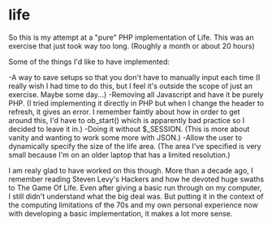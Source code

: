 # life
So this is my attempt at a "pure" PHP implementation of Life. This was an exercise that just took way too long. (Roughly a month or about 20 hours)

Some of the things I'd like to have implemented:

-A way to save setups so that you don't have to manually input each time (I really wish I had time to do this, but I feel it's outside the scope of just an exercise. Maybe some day...)
-Removing all Javascript and have it be purely PHP.  (I tried implementing it directly in PHP but when I change the header to refresh, it gives an error. I remember faintly about how in order to get around this, I'd have to ob_start() which is apparently bad practice so I decided to leave it in.)
-Doing it without $_SESSION. (This is more about vanity and wanting to work some more with JSON.)
-Allow the user to dynamically specify the size of the life area. (The area I've specified is very small because I'm on an older laptop that has a limited resolution.)

I am realy glad to have worked on this though. More than a decade ago, I remember reading Steven Levy's Hackers and how he devoted huge swaths to The Game Of Life. Even after giving a basic run through on my computer, I still didn't understand what the big deal was. But putting it in the context of the computing limitations of the 70s and my own personal experience now with developing a basic implementation, it makes a lot more sense. 
